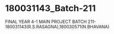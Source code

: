 # 180031143_Batch-211
FINAL YEAR 4-1 MAIN PROJECT 
BATCH 211- 180031143(R.S.RASAGNA),180030571(N.BHAVANA)
